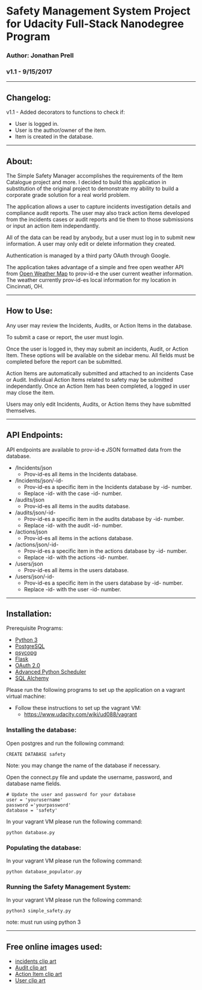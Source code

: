 
# Safety Management System Project for Udacity Full-Stack Nanodegree Program

### Author: Jonathan Prell
### v1.1 - 9/15/2017
_________________________________________________________________

## Changelog:

v1.1 - Added decorators to functions to check if:
* User is logged in.
* User is the author/owner of the item.
* Item is created in the database.
_________________________________________________________________

## About:

The Simple Safety Manager accomplishes the requirements of the Item Catalogue project and more. I decided to build this application in substitution of the original project to demonstrate my ability to build a corporate grade solution for a real world problem.

The application allows a user to capture incidents investigation details and compliance audit reports. The user may also track action items developed from the incidents cases or audit reports and tie them to those submissions or input an action item independantly.

All of the data can be read by anybody, but a user must log in to submit new information. A user may only edit or delete information they created.

Authentication is managed by a third party OAuth through Google.

The application takes advantage of a simple and free open weather API from [Open Weather Map](https://openweathermap.org/api) to prov-id-e the user current weather information. The weather currently prov-id-es local information for my location in Cincinnati, OH.
_________________________________________________________________

## How to Use:

Any user may review the Incidents, Audits, or Action Items in the database.

To submit a case or report, the user must login.

Once the user is logged in, they may submit an incidents, Audit, or Action Item. These options will be available on the sidebar menu. All fields must be completed before the report can be submitted.

Action Items are automatically submitted and attached to an incidents Case or Audit. Individual Action Items related to safety may be submitted independantly. Once an Action Item has been completed, a logged in user may close the item.

Users may only edit Incidents, Audits, or Action Items they have submitted themselves.
_________________________________________________________________

## API Endpoints:

API endpoints are available to prov-id-e JSON formatted data from the database.
* /Incidents/json
	* Prov-id-es all items in the Incidents database.
* /Incidents/json/-id-
	* Prov-id-es a specific item in the Incidents database by -id- number.
	* Replace -id- with the case -id- number.
* /audits/json
	* Prov-id-es all items in the audits database.
* /audits/json/-id-
	* Prov-id-es a specific item in the audits database by -id- number.
	* Replace -id- with the audit -id- number.
* /actions/json
	* Prov-id-es all items in the actions database.
* /actions/json/-id-
	* Prov-id-es a specific item in the actions database by -id- number.
	* Replace -id- with the actions -id- number.
* /users/json
	* Prov-id-es all items in the users database.
* /users/json/-id-
	* Prov-id-es a specific item in the users database by -id- number.
	* Replace -id- with the user -id- number.
_________________________________________________________________

## Installation:

Prerequisite Programs:
* [Python 3](https://www.python.org/)
* [PostgreSQL](https://www.postgresql.org/)
* [psycopg](http://initd.org/psycopg/)
* [Flask](http://flask.pocoo.org/)
* [OAuth 2.0](https://oauth.net/2/)
* [Advanced Python Scheduler](https://apscheduler.readthedocs.io/en/latest/)
* [SQL Alchemy](https://www.sqlalchemy.org/)

Please run the following programs to set up the application on a vagrant virtual machine:
* Follow these instructions to set up the vagrant VM:
	* https://www.udacity.com/wiki/ud088/vagrant

### Installing the database:
Open postgres and run the following command:
```
CREATE DATABASE safety
```
Note: you may change the name of the database if necessary.

Open the connect.py file and update the username, password, and database name fields.
```
# Update the user and password for your database
user = 'yourusername'
password ='yourpassword'
database = 'safety'
```

In your vagrant VM please run the following command:
```
python database.py
```

### Populating the database:
In your vagrant VM please run the following command:
```
python database_populator.py
```

### Running the Safety Management System:
In your vagrant VM please run the following command:
```
python3 simple_safety.py
```
note: must run using python 3
_________________________________________________________________

## Free online images used:

* [incidents clip art](http://www.clker.com/clipart-warning-exclamation-triangle.html)
* [Audit clip art](http://www.clipartpanda.com/clipart_images/downloads-2959318)
* [Action Item clip art](https://www.1001freedownloads.com/free-clipart/checkbox-checked-3)
* [User clip art](http://www.freeiconspng.com/img/909)
